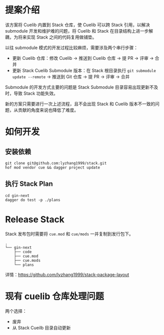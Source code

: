 # 提案介绍
该方案将 Cuelib 内置到 Stack 仓库，使 Cuelib 可以跨 Stack 引用，以解决 submodule 开发和维护难的问题，将 Cuelib 和 Stack 在目录结构上进一步解耦，为将来实现 Stack 之间的代码复用做铺垫。

以往 submodule 模式的开发过程比较麻烦，需要涉及两个串行步骤：

* 更新 Cuelib 仓库：修改 Cuelib -> 推送到 Cuelib 仓库 -> 提 PR -> 评审 -> 合并
* 更新 Stack Cuelib Submodule 版本：在 Stack 根目录执行 `git submodule update --remote` -> 推送到 Git 仓库 -> 提 PR -> 评审 -> 合并

Submodule 的开发方式主要的问题是 Stack Submodule 目录容易出现更新不及时，导致 Stack 功能失效。

新的方案只需要进行一次上述流程，且不会出现 Stack 和 Cuelib 版本不一致的问题，从贡献的角度来说也降低了难度。

# 如何开发
## 安装依赖
```
git clone git@github.com:lyzhang1999/stack.git
hof mod vendor cue && dagger project update
```

## 执行 Stack Plan
```
cd gin-next
dagger do test -p ./plans
```

# Release Stack
Stack 发布包时需要将 `cue.mod` 和 `cue/mods` 一并复制到发行包下。

```
.
└── gin-next
    ├── code
    ├── cue.mod
    ├── cue.mods
    └── plans
```

详情：https://github.com/lyzhang1999/stack-package-layout

# 现有 cuelib 仓库处理问题

两个选择：

* 废弃
* 从 Stack Cueilb 目录自动更新